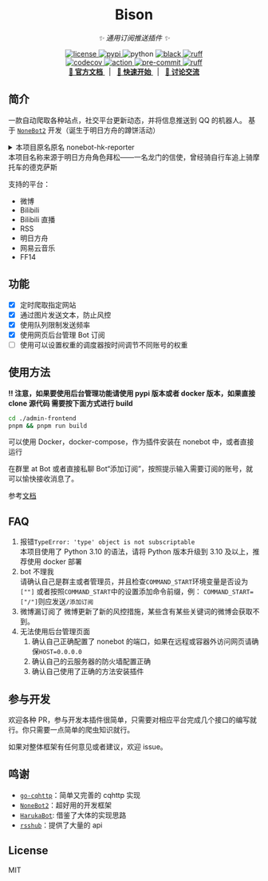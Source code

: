 <div align="center">

# Bison

_✨ 通用订阅推送插件 ✨_

<a href="https://raw.githubusercontent.com/MountainDash/nonebot-bison/main/LICENSE">
    <img src="https://img.shields.io/github/license/MountainDash/nonebot-bison" alt="license">
</a>
<a href="https://pypi.python.org/pypi/nonebot-bison">
    <img src="https://img.shields.io/pypi/v/nonebot-bison?logo=python&logoColor=edb641" alt="pypi">
</a>
<img src="https://img.shields.io/badge/python-3.8+-blue?logo=python&logoColor=edb641" alt="python">
<a href="https://github.com/psf/black">
    <img src="https://img.shields.io/badge/code%20style-black-000000.svg?logo=python&logoColor=edb641" alt="black">
</a>
<a href="https://github.com/astral-sh/ruff">
    <img src="https://img.shields.io/endpoint?url=https://raw.githubusercontent.com/charliermarsh/ruff/main/assets/badge/v2.json" alt="ruff">
</a>
<br />
<a href="https://codecov.io/gh/MountainDash/nonebot-bison">
    <img src="https://codecov.io/gh/MountainDash/nonebot-bison/branch/main/graph/badge.svg?token=QCFIODJOOA" alt="codecov"/>
</a>
<a href="https://github.com/MountainDash/nonebot-bison/actions/workflows/main.yml.yml">
    <img src="https://github.com/MountainDash/nonebot-bison/actions/workflows/main.yml/badge.svg?branch=main&event=push" alt="action"/>
</a>
<a href="https://results.pre-commit.ci/latest/github/MountainDash/nonebot-bison/main">
    <img src="https://results.pre-commit.ci/badge/github/MountainDash/nonebot-bison/main.svg" alt="pre-commit" />
</a>
<a href="https://github.com/MountainDash/nonebot-bison/actions/workflows/ruff.yml">
    <img src="https://github.com/MountainDash/nonebot-bison/actions/workflows/ruff.yml/badge.svg?branch=main&event=push" alt="ruff">
</a>

<br />
<a href="https://nonebot-bison.netlify.app/" target="__blank">
    <strong>📖 官方文档</strong>
  </a>
  &nbsp;&nbsp;|&nbsp;&nbsp;
  <a href="https://nonebot-bison.netlify.app/usage/easy-use.html" target="__blank">
    <strong>🚀 快速开始</strong>
  </a>
  &nbsp;&nbsp;|&nbsp;&nbsp;
  <a href="https://qm.qq.com/q/7DH4H3hbaw" target="__blank">
    <strong>💬 讨论交流</strong>
  </a>

</div>

## 简介

一款自动爬取各种站点，社交平台更新动态，并将信息推送到 QQ 的机器人。
基于 [`NoneBot2`](https://github.com/nonebot/nonebot2) 开发（诞生于明日方舟的蹲饼活动）

<details>
<summary>本项目原名原名 nonebot-hk-reporter</summary>

寓意本 Bot 要做全世界跑的最快的搬运机器人，后因名字过于暴力改名

</details>
本项目名称来源于明日方舟角色拜松——一名龙门的信使，曾经骑自行车追上骑摩托车的德克萨斯

支持的平台：

- 微博
- Bilibili
- Bilibili 直播
- RSS
- 明日方舟
- 网易云音乐
- FF14

## 功能

- [x] 定时爬取指定网站
- [x] 通过图片发送文本，防止风控
- [x] 使用队列限制发送频率
- [x] 使用网页后台管理 Bot 订阅
- [ ] 使用可以设置权重的调度器按时间调节不同账号的权重

## 使用方法

**!! 注意，如果要使用后台管理功能请使用 pypi 版本或者 docker 版本，如果直接 clone 源代码
需要按下面方式进行 build**

```bash
cd ./admin-frontend
pnpm && pnpm run build
```

可以使用 Docker，docker-compose，作为插件安装在 nonebot 中，或者直接运行

在群里 at Bot 或者直接私聊 Bot“添加订阅”，按照提示输入需要订阅的账号，就可以愉快接收消息了。

参考[文档](https://nonebot-bison.vercel.app/usage/#%E4%BD%BF%E7%94%A8)

## FAQ

1. 报错`TypeError: 'type' object is not subscriptable`  
   本项目使用了 Python 3.10 的语法，请将 Python 版本升级到 3.10 及以上，推荐使用 docker 部署
2. bot 不理我  
   请确认自己是群主或者管理员，并且检查`COMMAND_START`环境变量是否设为`[""]`
   或者按照`COMMAND_START`中的设置添加命令前缀，例：
   `COMMAND_START=["/"]`则应发送`/添加订阅`
3. 微博漏订阅了
   微博更新了新的风控措施，某些含有某些关键词的微博会获取不到。
4. 无法使用后台管理页面
   1. 确认自己正确配置了 nonebot 的端口，如果在远程或容器外访问网页请确保`HOST=0.0.0.0`
   2. 确认自己的云服务器的防火墙配置正确
   3. 确认自己使用了正确的方法安装插件

## 参与开发

欢迎各种 PR，参与开发本插件很简单，只需要对相应平台完成几个接口的编写就行。你只需要一点简单的爬虫知识就行。

如果对整体框架有任何意见或者建议，欢迎 issue。

## 鸣谢

- [`go-cqhttp`](https://github.com/Mrs4s/go-cqhttp)：简单又完善的 cqhttp 实现
- [`NoneBot2`](https://github.com/nonebot/nonebot2)：超好用的开发框架
- [`HarukaBot`](https://github.com/SK-415/HarukaBot/): 借鉴了大体的实现思路
- [`rsshub`](https://github.com/DIYgod/RSSHub)：提供了大量的 api

## License

MIT
